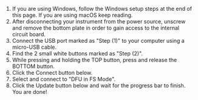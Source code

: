 1. If you are using Windows, follow the Windows setup steps at the end of this page. If you are using macOS keep reading.
2. After disconnecting your instrument from the power source, unscrew and remove the bottom plate in order to gain access to the internal circuit board.
3. Connect the USB port marked as "Step (1)" to your computer using a micro-USB cable.
4. Find the 2 small white buttons marked as "Step (2)".
5. While pressing and holding the TOP button, press and release the BOTTOM button.
6. Click the Connect button below.
7. Select and connect to "DFU in FS Mode".
8. Click the Update button below and wait for the progress bar to finish. You are done!
